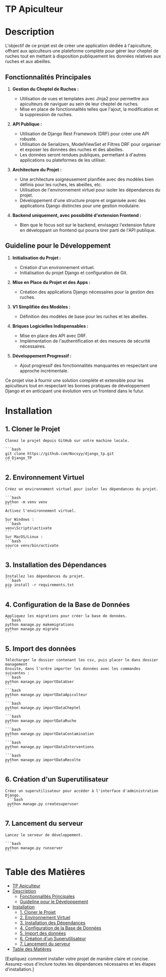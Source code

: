 # TP Apiculteur

# Description

L'objectif de ce projet est de créer une application dédiée à l'apiculture, offrant aux apiculteurs une plateforme complète pour gérer leur cheptel de ruches tout en mettant à disposition publiquement les données relatives aux ruches et aux abeilles.

## Fonctionnalités Principales

1. **Gestion du Cheptel de Ruches :**
   - Utilisation de vues et templates avec Jinja2 pour permettre aux apiculteurs de naviguer au sein de leur cheptel de ruches.
   - Mise en place de fonctionnalités telles que l'ajout, la modification et la suppression de ruches.

2. **API Publique :**
   - Utilisation de Django Rest Framework (DRF) pour créer une API robuste.
   - Utilisation de Serializers, ModelViewSet et Filtres DRF pour organiser et exposer les données des ruches et des abeilles.
   - Les données seront rendues publiques, permettant à d'autres applications ou plateformes de les utiliser.

3. **Architecture du Projet :**
   - Une architecture soigneusement planifiée avec des modèles bien définis pour les ruches, les abeilles, etc.
   - Utilisation de l'environnement virtuel pour isoler les dépendances du projet.
   - Développement d'une structure propre et organisée avec des applications Django distinctes pour une gestion modulaire.

4. **Backend uniquement, avec possibilité d'extension Frontend :**
   - Bien que le focus soit sur le backend, envisagez l'extension future en développant un frontend qui pourra tirer parti de l'API publique.

## Guideline pour le Développement

1. **Initialisation du Projet :**
   - Création d'un environnement virtuel.
   - Initialisation du projet Django et configuration de Git.

2. **Mise en Place du Projet et des Apps :**
   - Création des applications Django nécessaires pour la gestion des ruches.

3. **V1 Simplifiée des Modèles :**
   - Définition des modèles de base pour les ruches et les abeilles.

4. **Briques Logicielles Indispensables :**
   - Mise en place des API avec DRF.
   - Implémentation de l'authentification et des mesures de sécurité nécessaires.

5. **Développement Progressif :**
   - Ajout progressif des fonctionnalités manquantes en respectant une approche incrémentale.

Ce projet vise à fournir une solution complète et extensible pour les apiculteurs tout en respectant les bonnes pratiques de développement Django et en anticipant une évolution vers un frontend dans le futur.

# Installation

## 1. Cloner le Projet

    Clonez le projet depuis GitHub sur votre machine locale.

    ```bash
    git clone https://github.com/Nocsyy/django_tp.git
    cd Django_TP
    ```
## 2. Environnement Virtuel

    Créez un environnement virtuel pour isoler les dépendances du projet.

    ```bash
    python -m venv venv
    ```
    Activez l'environnement virtuel.

    Sur Windows : 
    ```bash
    venv\Scripts\activate
    ```
    Sur MacOS/Linux : 
    ```bash
    source venv/bin/activate
    ```

## 3. Installation des Dépendances
    Installez les dépendances du projet.
    ```bash
    pip install -r requirements.txt
    ```

## 4. Configuration de la Base de Données
    Appliquez les migrations pour créer la base de données.
    ```bash
    python manage.py makemigrations
    python manage.py migrate
    ```
## 5. Import des données 
    Télécharger le dossier contenant les csv, puis placer le dans dossier management 
    Ensuite, dans l'ordre importer les données avec les commandes suivantes : 
    ```bash
    python manage.py importDataUser
    ``` 
    ```bash
    python manage.py importDataApiculteur
    ``` 
    ```bash
    python manage.py importDataCheptel
    ``` 
    ```bash
    python manage.py importDataRuche
    ``` 
    ```bash
    python manage.py importDataContamination
    ``` 
    ```bash
    python manage.py importDataInterventions
    ``` 
    ```bash
    python manage.py importDataRecolte
    ``` 

## 6. Création d'un Superutilisateur

    Créez un superutilisateur pour accéder à l'interface d'administration Django.
     ```bash
     python manage.py createsuperuser
     ```
## 7. Lancement du serveur 
    Lancez le serveur de développement.

    ```bash
    python manage.py runserver
    ```

# Table des Matières

- [TP Apiculteur](#tp-apiculteur)
- [Description](#description)
  - [Fonctionnalités Principales](#fonctionnalités-principales)
  - [Guideline pour le Développement](#guideline-pour-le-développement)
- [Installation](#installation)
  - [1. Cloner le Projet](#1-cloner-le-projet)
  - [2. Environnement Virtuel](#2-environnement-virtuel)
  - [3. Installation des Dépendances](#3-installation-des-dépendances)
  - [4. Configuration de la Base de Données](#4-configuration-de-la-base-de-données)
  - [5. Import des données](#5-import-des-données)
  - [6. Création d'un Superutilisateur](#6-création-dun-superutilisateur)
  - [7. Lancement du serveur](#7-lancement-du-serveur)
- [Table des Matières](#table-des-matières)



[Expliquez comment installer votre projet de manière claire et concise. Assurez-vous d'inclure toutes les dépendances nécessaires et les étapes d'installation.]
